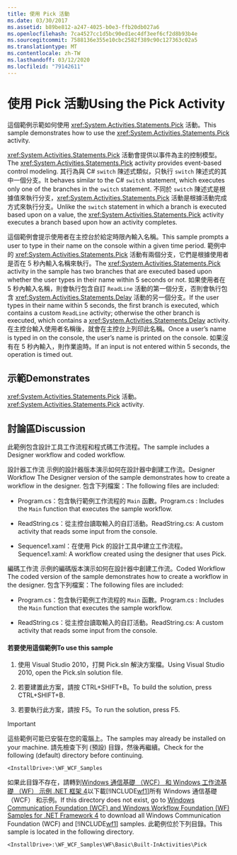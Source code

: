 ```yaml
---
title: 使用 Pick 活動
ms.date: 03/30/2017
ms.assetid: b89be812-a247-4025-b0e3-ffb20db027a6
ms.openlocfilehash: 7ca4527cc1d5bc90ed1ec4df3eef6cf2d8b93b4e
ms.sourcegitcommit: 7588136e355e10cbc2582f389c90c127363c02a5
ms.translationtype: MT
ms.contentlocale: zh-TW
ms.lasthandoff: 03/12/2020
ms.locfileid: "79142611"
---
```

# <a name="using-the-pick-activity"></a><span data-ttu-id="4afcd-102">使用 Pick 活動</span><span class="sxs-lookup"><span data-stu-id="4afcd-102">Using the Pick Activity</span></span>
<span data-ttu-id="4afcd-103">這個範例示範如何使用 <xref:System.Activities.Statements.Pick> 活動。</span><span class="sxs-lookup"><span data-stu-id="4afcd-103">This sample demonstrates how to use the <xref:System.Activities.Statements.Pick> activity.</span></span>

 <span data-ttu-id="4afcd-104"><xref:System.Activities.Statements.Pick> 活動會提供以事件為主的控制模型。</span><span class="sxs-lookup"><span data-stu-id="4afcd-104">The <xref:System.Activities.Statements.Pick> activity provides event-based control modeling.</span></span> <span data-ttu-id="4afcd-105">其行為與 C# `switch` 陳述式類似，只執行 `switch` 陳述式的其中一個分支。</span><span class="sxs-lookup"><span data-stu-id="4afcd-105">It behaves similar to the C# `switch` statement, which executes only one of the branches in the `switch` statement.</span></span> <span data-ttu-id="4afcd-106">不同於 `switch` 陳述式是根據值來執行分支，<xref:System.Activities.Statements.Pick> 活動是根據活動完成方式來執行分支。</span><span class="sxs-lookup"><span data-stu-id="4afcd-106">Unlike the `switch` statement in which a branch is executed based upon on a value, the <xref:System.Activities.Statements.Pick> activity executes a branch based upon how an activity completes.</span></span>

 <span data-ttu-id="4afcd-107">這個範例會提示使用者在主控台於給定時限內輸入名稱。</span><span class="sxs-lookup"><span data-stu-id="4afcd-107">This sample prompts a user to type in their name on the console within a given time period.</span></span> <span data-ttu-id="4afcd-108">範例中的 <xref:System.Activities.Statements.Pick> 活動有兩個分支，它們是根據使用者是否在 5 秒內輸入名稱來執行。</span><span class="sxs-lookup"><span data-stu-id="4afcd-108">The <xref:System.Activities.Statements.Pick> activity in the sample has two branches that are executed based upon whether the user types in their name within 5 seconds or not.</span></span> <span data-ttu-id="4afcd-109">如果使用者在 5 秒內輸入名稱，則會執行包含自訂 `ReadLine` 活動的第一個分支，否則會執行包含 <xref:System.Activities.Statements.Delay> 活動的另一個分支。</span><span class="sxs-lookup"><span data-stu-id="4afcd-109">If the user types in their name within 5 seconds, the first branch is executed, which contains a custom `ReadLine` activity; otherwise the other branch is executed, which contains a <xref:System.Activities.Statements.Delay> activity.</span></span> <span data-ttu-id="4afcd-110">在主控台輸入使用者名稱後，就會在主控台上列印此名稱。</span><span class="sxs-lookup"><span data-stu-id="4afcd-110">Once a user’s name is typed in on the console, the user’s name is printed on the console.</span></span> <span data-ttu-id="4afcd-111">如果沒有在 5 秒內輸入，則作業逾時。</span><span class="sxs-lookup"><span data-stu-id="4afcd-111">If an input is not entered within 5 seconds, the operation is timed out.</span></span>

## <a name="demonstrates"></a><span data-ttu-id="4afcd-112">示範</span><span class="sxs-lookup"><span data-stu-id="4afcd-112">Demonstrates</span></span>
 <span data-ttu-id="4afcd-113"><xref:System.Activities.Statements.Pick> 活動。</span><span class="sxs-lookup"><span data-stu-id="4afcd-113"><xref:System.Activities.Statements.Pick> activity.</span></span>

## <a name="discussion"></a><span data-ttu-id="4afcd-114">討論區</span><span class="sxs-lookup"><span data-stu-id="4afcd-114">Discussion</span></span>
 <span data-ttu-id="4afcd-115">此範例包含設計工具工作流程和程式碼工作流程。</span><span class="sxs-lookup"><span data-stu-id="4afcd-115">The sample includes a Designer workflow and coded workflow.</span></span>

 <span data-ttu-id="4afcd-116">設計器工作流 示例的設計器版本演示如何在設計器中創建工作流。</span><span class="sxs-lookup"><span data-stu-id="4afcd-116">Designer Workflow The Designer version of the sample demonstrates how to create a workflow in the designer.</span></span> <span data-ttu-id="4afcd-117">包含下列檔案：</span><span class="sxs-lookup"><span data-stu-id="4afcd-117">The following files are included:</span></span>

- <span data-ttu-id="4afcd-118">Program.cs：包含執行範例工作流程的 `Main` 函數。</span><span class="sxs-lookup"><span data-stu-id="4afcd-118">Program.cs : Includes the `Main` function that executes the sample workflow.</span></span>

- <span data-ttu-id="4afcd-119">ReadString.cs：從主控台讀取輸入的自訂活動。</span><span class="sxs-lookup"><span data-stu-id="4afcd-119">ReadString.cs: A custom activity that reads some input from the console.</span></span>

- <span data-ttu-id="4afcd-120">Sequence1.xaml：在使用 Pick 的設計工具中建立工作流程。</span><span class="sxs-lookup"><span data-stu-id="4afcd-120">Sequence1.xaml: A workflow created using the designer that uses Pick.</span></span>

 <span data-ttu-id="4afcd-121">編碼工作流 示例的編碼版本演示如何在設計器中創建工作流。</span><span class="sxs-lookup"><span data-stu-id="4afcd-121">Coded Workflow The coded version of the sample demonstrates how to create a workflow in the designer.</span></span> <span data-ttu-id="4afcd-122">包含下列檔案：</span><span class="sxs-lookup"><span data-stu-id="4afcd-122">The following files are included:</span></span>

- <span data-ttu-id="4afcd-123">Program.cs：包含執行範例工作流程的 `Main` 函數。</span><span class="sxs-lookup"><span data-stu-id="4afcd-123">Program.cs : Includes the `Main` function that executes the sample workflow.</span></span>

- <span data-ttu-id="4afcd-124">ReadString.cs：從主控台讀取輸入的自訂活動。</span><span class="sxs-lookup"><span data-stu-id="4afcd-124">ReadString.cs: A custom activity that reads some input from the console.</span></span>

#### <a name="to-use-this-sample"></a><span data-ttu-id="4afcd-125">若要使用這個範例</span><span class="sxs-lookup"><span data-stu-id="4afcd-125">To use this sample</span></span>

1. <span data-ttu-id="4afcd-126">使用 Visual Studio 2010，打開 Pick.sln 解決方案檔。</span><span class="sxs-lookup"><span data-stu-id="4afcd-126">Using Visual Studio 2010, open the Pick.sln solution file.</span></span>

2. <span data-ttu-id="4afcd-127">若要建置此方案，請按 CTRL+SHIFT+B。</span><span class="sxs-lookup"><span data-stu-id="4afcd-127">To build the solution, press CTRL+SHIFT+B.</span></span>

3. <span data-ttu-id="4afcd-128">若要執行此方案，請按 F5。</span><span class="sxs-lookup"><span data-stu-id="4afcd-128">To run the solution, press F5.</span></span>

> [!IMPORTANT]
> <span data-ttu-id="4afcd-129">這些範例可能已安裝在您的電腦上。</span><span class="sxs-lookup"><span data-stu-id="4afcd-129">The samples may already be installed on your machine.</span></span> <span data-ttu-id="4afcd-130">請先檢查下列 (預設) 目錄，然後再繼續。</span><span class="sxs-lookup"><span data-stu-id="4afcd-130">Check for the following (default) directory before continuing.</span></span>  
>
> `<InstallDrive>:\WF_WCF_Samples`  
>
> <span data-ttu-id="4afcd-131">如果此目錄不存在，請轉到[Windows 通信基礎 （WCF） 和 Windows 工作流基礎 （WF） 示例 .NET 框架 4](https://www.microsoft.com/download/details.aspx?id=21459)以下載[!INCLUDE[wf1](../../../../includes/wf1-md.md)]所有 Windows 通信基礎 （WCF） 和示例。</span><span class="sxs-lookup"><span data-stu-id="4afcd-131">If this directory does not exist, go to [Windows Communication Foundation (WCF) and Windows Workflow Foundation (WF) Samples for .NET Framework 4](https://www.microsoft.com/download/details.aspx?id=21459) to download all Windows Communication Foundation (WCF) and [!INCLUDE[wf1](../../../../includes/wf1-md.md)] samples.</span></span> <span data-ttu-id="4afcd-132">此範例位於下列目錄。</span><span class="sxs-lookup"><span data-stu-id="4afcd-132">This sample is located in the following directory.</span></span>  
>
> `<InstallDrive>:\WF_WCF_Samples\WF\Basic\Built-InActivities\Pick`
